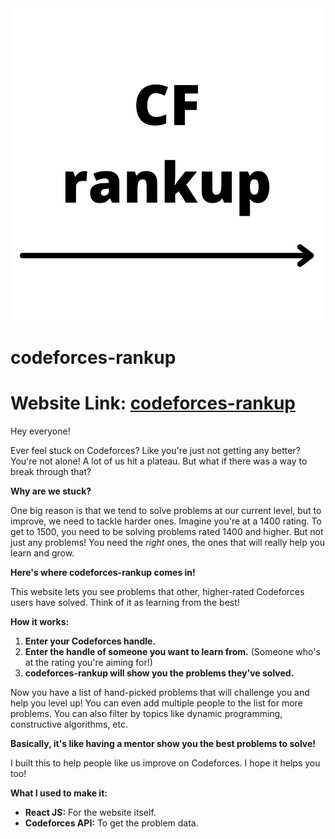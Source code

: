 <img src="./public/logo.png" alt="codeforces-rankup"/>

# codeforces-rankup 
# Website Link: [codeforces-rankup](https://rankup.kartikpapney.xyz/)

Hey everyone!

Ever feel stuck on Codeforces? Like you're just not getting any better?  You're not alone!  A lot of us hit a plateau.  But what if there was a way to break through that?

**Why are we stuck?**

One big reason is that we tend to solve problems at our current level, but to improve, we need to tackle harder ones.  Imagine you're at a 1400 rating. To get to 1500, you need to be solving problems rated 1400 and higher.  But not just any problems!  You need the *right* ones, the ones that will really help you learn and grow.

**Here's where codeforces-rankup comes in!**

This website lets you see problems that other, higher-rated Codeforces users have solved.  Think of it as learning from the best!

**How it works:**

1.  **Enter your Codeforces handle.**
2.  **Enter the handle of someone you want to learn from.** (Someone who's at the rating you're aiming for!)
3.  **codeforces-rankup will show you the problems they've solved.**

Now you have a list of hand-picked problems that will challenge you and help you level up! You can even add multiple people to the list for more problems. You can also filter by topics like dynamic programming, constructive algorithms, etc.

**Basically, it's like having a mentor show you the best problems to solve!**

I built this to help people like us improve on Codeforces.  I hope it helps you too!

**What I used to make it:**

* **React JS:** For the website itself.
* **Codeforces API:** To get the problem data.
